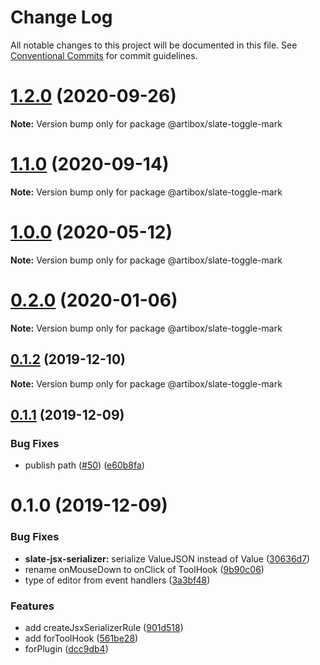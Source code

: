 # Change Log

All notable changes to this project will be documented in this file.
See [Conventional Commits](https://conventionalcommits.org) for commit guidelines.

# [1.2.0](https://github.com/React-Artibox/artibox/compare/v1.1.0...v1.2.0) (2020-09-26)

**Note:** Version bump only for package @artibox/slate-toggle-mark

# [1.1.0](https://github.com/React-Artibox/artibox/compare/v1.0.1...v1.1.0) (2020-09-14)

**Note:** Version bump only for package @artibox/slate-toggle-mark

# [1.0.0](https://github.com/React-Artibox/artibox/compare/v0.2.0...v1.0.0) (2020-05-12)

**Note:** Version bump only for package @artibox/slate-toggle-mark

# [0.2.0](https://github.com/React-Artibox/artibox/compare/v0.1.2...v0.2.0) (2020-01-06)

**Note:** Version bump only for package @artibox/slate-toggle-mark

## [0.1.2](https://github.com/React-Artibox/artibox/compare/v0.1.1...v0.1.2) (2019-12-10)

**Note:** Version bump only for package @artibox/slate-toggle-mark

## [0.1.1](https://github.com/React-Artibox/artibox/compare/v0.1.0...v0.1.1) (2019-12-09)

### Bug Fixes

- publish path ([#50](https://github.com/React-Artibox/artibox/issues/50)) ([e60b8fa](https://github.com/React-Artibox/artibox/commit/e60b8fa42e09fafbcb18f0763ae1fb7d39d65999))

# 0.1.0 (2019-12-09)

### Bug Fixes

- **slate-jsx-serializer:** serialize ValueJSON instead of Value ([30636d7](https://github.com/React-Artibox/artibox/commit/30636d72d0f5702d5be6b6b154aeff5ce13a3ad8))
- rename onMouseDown to onClick of ToolHook ([9b90c06](https://github.com/React-Artibox/artibox/commit/9b90c06c1b2674dba4bf15c0179fecf93fe88522))
- type of editor from event handlers ([3a3bf48](https://github.com/React-Artibox/artibox/commit/3a3bf48dd053511a14d7b128f7ea42733befe3ef))

### Features

- add createJsxSerializerRule ([901d518](https://github.com/React-Artibox/artibox/commit/901d5186483bc7171ea7b425e6443710aa7fae3b))
- add forToolHook ([561be28](https://github.com/React-Artibox/artibox/commit/561be288085dd99b95d2e73c0e78641dc531465d))
- forPlugin ([dcc9db4](https://github.com/React-Artibox/artibox/commit/dcc9db47ef3d02d6c3a18a31b4a546b5b4a95b89))
